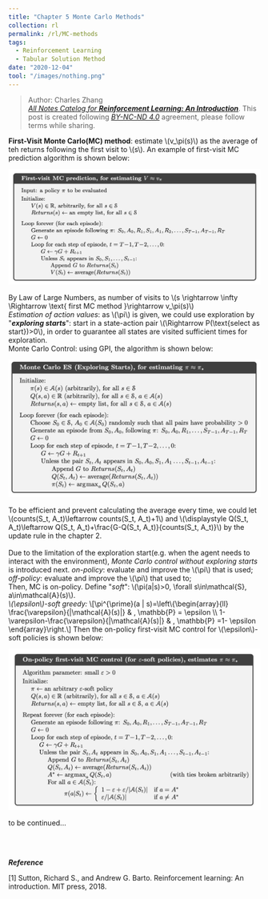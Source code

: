 ```yaml
---
title: "Chapter 5 Monte Carlo Methods"
collection: rl
permalink: /rl/MC-methods
tags:
  - Reinforcement Learning
  - Tabular Solution Method
date: "2020-12-04"
tool: "/images/nothing.png"
--- 
```


> Author: Charles Zhang  <br>[*All Notes Catelog for* ***Reinforcement Learning: An Introduction***](https://zcczhang.github.io/blogs/). This post is created following [*BY-NC-ND 4.0*](https://creativecommons.org/licenses/by-nc-nd/4.0/deed.en) agreement, please follow terms while sharing. 

<html>
<head>
  <meta charset="utf-8">
  <meta name="viewport" content="width=device-width">
  <title>MathJax example</title>
  <script src="https://polyfill.io/v3/polyfill.min.js?features=es6"></script>
  <script id="MathJax-script" async
          src="https://cdn.jsdelivr.net/npm/mathjax@3/es5/tex-mml-chtml.js">
  </script>
</head>
<body>
<p>
<b>First-Visit Monte Carlo(MC) method</b>: estimate \(v_\pi(s)\) as the average of teh returns following the first visit to \(s\). An example of first-visit MC prediction algorithm is shown below:
</p>
</body>
</html> 

![](/images/mc1.png)

<html>
<head>
  <meta charset="utf-8">
  <meta name="viewport" content="width=device-width">
  <title>MathJax example</title>
  <script src="https://polyfill.io/v3/polyfill.min.js?features=es6"></script>
  <script id="MathJax-script" async
          src="https://cdn.jsdelivr.net/npm/mathjax@3/es5/tex-mml-chtml.js">
  </script>
</head>
<body>
<p>
By Law of Large Numbers, as number of visits to \(s \rightarrow \infty \Rightarrow \text{ first MC method }\rightarrow v_\pi(s)\)
<br>
<i>Estimation of action values</i>:  as \(\pi\) is given, we could use exploration by "<i><b>exploring starts</b></i>": start in a state-action pair \(\Rightarrow P(\text{select as start})>0\), in order to guarantee all states are visited sufficient times for exploration.
<br>
Monte Carlo Control: using GPI, the algorithm is shown below:
</p>
</body>
</html> 

![](/images/mc2.png)

<html>
<head>
  <meta charset="utf-8">
  <meta name="viewport" content="width=device-width">
  <title>MathJax example</title>
  <script src="https://polyfill.io/v3/polyfill.min.js?features=es6"></script>
  <script id="MathJax-script" async
          src="https://cdn.jsdelivr.net/npm/mathjax@3/es5/tex-mml-chtml.js">
  </script>
</head>
<body>
<p>
To be efficient and prevent calculating the average every time, we could let \(counts(S_t, A_t)\leftarrow counts(S_t, A_t)+1\) and \(\displaystyle Q(S_t, A_t)\leftarrow Q(S_t, A_t)+\frac{G-Q(S_t, A_t)}{counts(S_t, A_t)}\) by the update rule in the chapter 2.
<br><br>
Due to the limitation of the exploration start(e.g. when the agent needs to interact with the environment), <i>Monte Carlo control without exploring starts</i> is introduced next.
<i>on-policy</i>: evaluate and improve the \(\pi\) that is used;<br>
<i>off-policy</i>: evaluate and improve the \(\pi\) that used to;<br>
Then, MC is on-policy. Define "<i>soft</i>": \(\pi(a|s)>0, \forall s\in\mathcal{S}, a\in\mathcal{A}(s)\).<br>
<i>\(\epsilon\)-soft greedy:</i> 
\[\pi^{\prime}(a | s)=\left\{\begin{array}{ll}
\frac{\varepsilon}{|\mathcal{A}(s)|} & , \mathbb{P} = \epsilon
 \\
1-\varepsilon-\frac{\varepsilon}{|\mathcal{A}(s)|} & ,  \mathbb{P} =1- \epsilon
\end{array}\right.\]
Then the on-policy first-visit MC control for \(\epsilon\)-soft policies is shown below:
</p>
</body>
</html> 

![](/images/mc3.png)

to be continued...

<br><br>

***Reference***

[1] Sutton, Richard S., and Andrew G. Barto. Reinforcement learning: An introduction. MIT press, 2018.


<br><br><br><br><br>

<script src="https://utteranc.es/client.js"
        repo="zcczhang/zcczhang.github.io"
        issue-term="pathname"
        theme="github-light"
        crossorigin="anonymous"
        async>
</script>